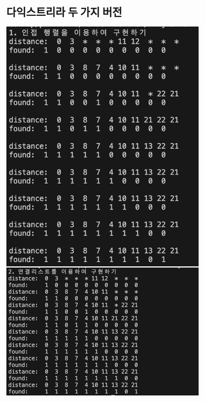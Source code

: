 # 다익스트리라 두 가지 버전
<img src="./img/dijkstra_result.png" />    
<img src="./img/dijkstra_minheap_result.png" />
